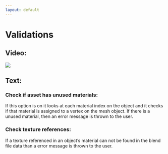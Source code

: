 ```yaml
---
layout: default
---
```


# Validations
## Video:
[![](https://blender-tools-documentation.s3.amazonaws.com/send-to-unreal/videos/thumbnails/validations.png)](https://www.youtube.com/watch?v=1MrE2PMDkqg&list=PLZlv_N0_O1gZfQaN9qXynWllL7bzX8H3t&index=8)

## Text:

### Check if asset has unused materials:

If this option is on it looks at each material index on the object and it checks if that material is assigned to a vertex on the mesh object. If there is a unused material, then an error message is thrown to the user.


### Check texture references:

If a texture referenced in an object’s material can not be found in the blend file data than a error message is thrown to the user.